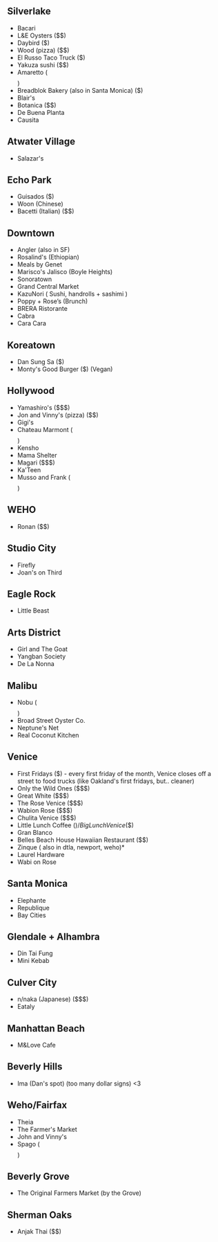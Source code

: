 ## Silverlake
* Bacari
* L&E Oysters ($$)
* Daybird ($)
* Wood (pizza) ($$)
* El Russo Taco Truck ($)
* Yakuza sushi ($$)
* Amaretto ($$$$)
* Breadblok Bakery (also in Santa Monica) ($)
* Blair's
* Botanica ($$)
* De Buena Planta
* Causita

## Atwater Village
* Salazar's

## Echo Park
* Guisados ($)
* Woon (Chinese)
* Bacetti (Italian) ($$)

## Downtown
* Angler (also in SF)
* Rosalind's (Ethiopian)
* Meals by Genet
* Marisco's Jalisco (Boyle Heights)
* Sonoratown
* Grand Central Market
* KazuNori ( Sushi, handrolls + sashimi )
* Poppy + Rose’s (Brunch)
* BRERA Ristorante
* Cabra
* Cara Cara

## Koreatown
* Dan Sung Sa ($)
* Monty's Good Burger ($) (Vegan)

## Hollywood
* Yamashiro's ($$$)
* Jon and Vinny's (pizza) ($$)
* Gigi's
* Chateau Marmont ($$$$)
* Kensho
* Mama Shelter
* Magari ($$$)
* Ka'Teen
* Musso and Frank ($$$$)

## WEHO
* Ronan ($$)

## Studio City
* Firefly
* Joan's on Third

## Eagle Rock
* Little Beast 

## Arts District
* Girl and The Goat
* Yangban Society
* De La Nonna

## Malibu
* Nobu ($$$$)
* Broad Street Oyster Co.
* Neptune's Net
* Real Coconut Kitchen

## Venice
* First Fridays ($) - every first friday of the month, Venice closes off a street to food trucks (like Oakland's first fridays, but.. cleaner)
* Only the Wild Ones ($$$)
* Great White ($$$)
* The Rose Venice ($$$)
* Wabion Rose ($$$) 
* Chulita Venice ($$$)
* Little Lunch Coffee ($) / Big Lunch Venice ($$)
* Gran Blanco
* Belles Beach House Hawaiian Restaurant ($$)
* Zinque ( also in dtla, newport, weho)*
* Laurel Hardware
* Wabi on Rose

## Santa Monica
* Elephante
* Republique
* Bay Cities

## Glendale + Alhambra
* Din Tai Fung
* Mini Kebab

## Culver City
* n/naka (Japanese) ($$$)
* Eataly

## Manhattan Beach
* M&Love Cafe

## Beverly Hills
* Ima (Dan's spot) (too many dollar signs) <3 

## Weho/Fairfax
* Theia
* The Farmer's Market
* John and Vinny's
* Spago ($$$$)

## Beverly Grove
* The Original Farmers Market (by the Grove)

## Sherman Oaks
* Anjak Thai ($$)

